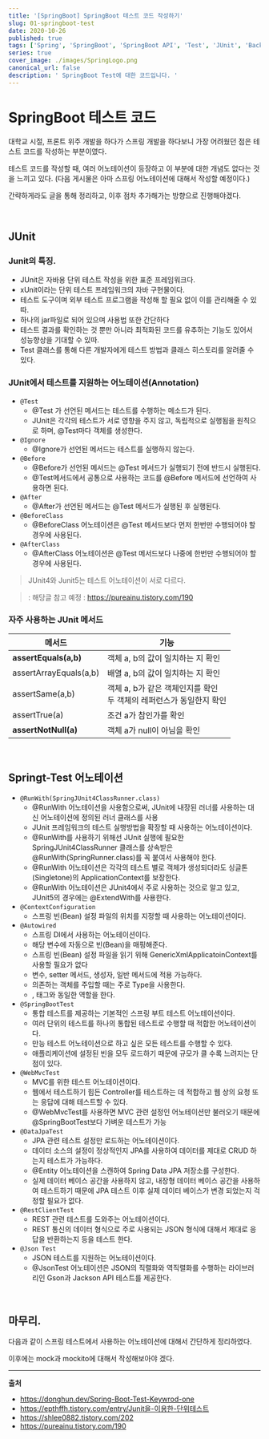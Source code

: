 ```yaml
---
title: '[SpringBoot] SpringBoot 테스트 코드 작성하기'
slug: 01-springboot-test
date: 2020-10-26
published: true
tags: ['Spring', 'SpringBoot', 'SpringBoot API', 'Test', 'JUnit', 'Backend']
series: true
cover_image: ./images/SpringLogo.png
canonical_url: false
description: ' SpringBoot Test에 대한 코드입니다. '
---
```


# SpringBoot 테스트 코드

대학교 시절, 프론트 위주 개발을 하다가 스프링 개발을 하다보니 가장 어려웠던 점은 테스트 코드를 작성하는 부분이였다.

테스트 코드를 작성할 때, 여러 어노테이션이 등장하고 이 부분에 대한 개념도 없다는 것을 느끼고 있다. (다음 게시물은 아마 스프링 어노테이션에 대해서 작성할 예정이다.)

간략하게라도 글을 통해 정리하고, 이후 점차 추가해가는 방향으로 진행해야겠다.

<br/>

## JUnit

### Junit의 특징.

- JUnit은 자바용 단위 테스트 작성을 위한 표준 프레임워크다.
- xUnit이라는 단위 테스트 프레임워크의 자바 구현물이다.
- 테스트 도구이며 외부 테스트 프로그램을 작성해 할 필요 없이 이를 관리해줄 수 있따.
- 하나의 jar파일로 되어 있으며 사용법 또한 간단하다
- 테스트 결과를 확인하는 것 뿐만 아니라 최적화된 코드를 유추하는 기능도 있어서 성능향상을 기대할 수 있따.
- Test 클래스를 통해 다른 개발자에게 테스트 방법과 클래스 히스토리를 알려줄 수 있다.

### JUnit에서 테스트를 지원하는 어노테이션(Annotation)

- `@Test`
  - @Test 가 선언된 메서드는 테스트를 수행하는 메소드가 된다.
  - JUnit은 각각의 테스트가 서로 영향을 주지 않고, 독립적으로 실행됨을 원칙으로 하며, @Test마다 객체를 생성한다.
- `@Ignore`
  - @Ignore가 선언된 메서드는 테스트를 실행하지 않는다.
- `@Before`
  - @Before가 선언된 메서드는 @Test 메서드가 실행되기 전에 반드시 실행된다.
  - @Test메서드에서 공통으로 사용하는 코드를 @Before 메서드에 선언하여 사용하면 된다.
- `@After`
  - @After가 선언된 메서드는 @Test 메서드가 실행된 후 실행된다.
- `@BeforeClass`
  - @BeforeClass 어노테이션은 @Test 메서드보다 먼저 한번만 수행되어야 할 경우에 사용된다.
- `@AfterClass`
  - @AfterClass 어노테이션은 @Test 메서드보다 나중에 한번만 수행되어야 할 경우에 사용된다.

> JUnit4와 Junit5는 테스트 어노테이션이 서로 다르다.

> : 해당글 참고 예정 : https://pureainu.tistory.com/190

### 자주 사용하는 JUnit 메서드

| 메서드                 | 기능                                                                      |
| ---------------------- | ------------------------------------------------------------------------- |
| **assertEquals(a,b)**  | 객체 a, b의 값이 일치하는 지 확인                                         |
| assertArrayEquals(a,b) | 배열 a, b의 값이 일치하는 지 확인                                         |
| assertSame(a,b)        | 객체 a, b가 같은 객체인지를 확인 <br/> 두 객체의 레퍼런스가 동일한지 확인 |
| assertTrue(a)          | 조건 a가 참인가를 확인                                                    |
| **assertNotNull(a)**   | 객체 a가 null이 아님을 확인                                               |

<br/>

## Springt-Test 어노테이션

- `@RunWith(SpringJUnit4ClassRunner.class)`
  - @RunWith 어노테이션을 사용함으로써, JUnit에 내장된 러너를 사용하는 대신 어노테이션에 정의된 러너 클래스를 사용
  - JUnit 프레임워크의 테스트 실행방법을 확장할 때 사용하는 어노테이션이다.
  - @RunWith를 사용하기 위해선 JUnit 실행에 필요한 SpringJUnit4ClassRunner 클래스를 상속받은 @RunWith(SpringRunner.class)를 꼭 붙여서 사용해야 한다.
  - @RunWith 어노테이션은 각각의 테스트 별로 객체가 생성되더라도 싱글톤(Singletone)의 ApplicationContext를 보장한다.
  - @RunWith 어노테이션은 JUnit4에서 주로 사용하는 것으로 알고 있고, JUnit5의 경우에는 @ExtendWith를 사용한다.
- `@ContextConfiguration`
  - 스프링 빈(Bean) 설정 파일의 위치를 지정할 때 사용하는 어노테이션이다.
- `@Autowired`
  - 스프링 DI에서 사용하는 어노테이션이다.
  - 해당 변수에 자동으로 빈(Bean)을 매핑해준다.
  - 스프링 빈(Bean) 설정 파일을 읽기 위해 GenericXmlApplicatoinContext를 사용할 필요가 없다
  - 변수, setter 메서드, 생성자, 일반 메서드에 적용 가능하다.
  - 의존하는 객체를 주입할 때는 주로 Type을 사용한다.
  - <property>, <constructer-arg> 태그와 동일한 역할을 한다.
- `@SpringBootTest`
  - 통합 테스트를 제공하는 기본적인 스프링 부트 테스트 어노테이션이다.
  - 여러 단위의 테스트를 하나의 통합된 테스트로 수행할 때 적합한 어노테이션이다.
  - 만능 테스트 어노테이션으로 하고 싶은 모든 테스트를 수행할 수 있다.
  - 애플리케이션에 설정된 빈을 모두 로드하기 때문에 규모가 클 수록 느려지는 단점이 있다.
- `@WebMvcTest`
  - MVC를 위한 테스트 어노테이션이다.
  - 웹에서 테스트하기 힘든 Controller를 테스트하는 데 적합하고 웹 상의 요청 또는 응답에 대해 테스트할 수 있다.
  - @WebMvcTest를 사용하면 MVC 관련 설정인 어노테이션만 불러오기 때문에 @SpringBootTest보다 가벼운 테스트가 가능
- `@DataJpaTest`
  - JPA 관련 테스트 설정만 로드하는 어노테이션이다.
  - 데이터 소스의 설정이 정상적인지 JPA를 사용하여 데이터를 제대로 CRUD 하는지 테스트가 가능하다.
  - @Entity 어노테이션을 스캔하여 Spring Data JPA 저장소를 구성한다.
  - 실제 데이터 베이스 공간을 사용하지 않고, 내장형 데이터 베이스 공간을 사용하여 테스트하기 때문에 JPA 테스트 이후 실제 데이터 베이스가 변경 되었는지 걱정할 필요가 없다.
- `@RestClientTest`
  - REST 관련 테스트를 도와주는 어노테이션이다.
  - REST 통신의 데이터 형식으로 주로 사용되는 JSON 형식에 대해서 제대로 응답을 반환하는지 등을 테스트 한다.
- `@Json Test`
  - JSON 테스트를 지원하는 어노테이션이다.
  - @JsonTest 어노테이션은 JSON의 직렬화와 역직렬화를 수행하는 라이브러리인 Gson과 Jackson API 테스트를 제공한다.

<br/>

## 마무리.

다음과 같이 스프링 테스트에서 사용하는 어노테이션에 대해서 간단하게 정리하였다.

이후에는 mock과 mockito에 대해서 작성해보아야 겠다.

---

**출처**

- https://donghun.dev/Spring-Boot-Test-Keywrod-one
- https://epthffh.tistory.com/entry/Junit을-이용한-단위테스트
- https://shlee0882.tistory.com/202
- https://pureainu.tistory.com/190
